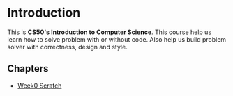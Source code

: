 # Introduction
This is **CS50's Introduction to Computer Science**.
This course help us learn how to solve problem with or without code.
Also help us build problem solver with correctness, design and style.

## Chapters
- [Week0 Scratch](./week0/)